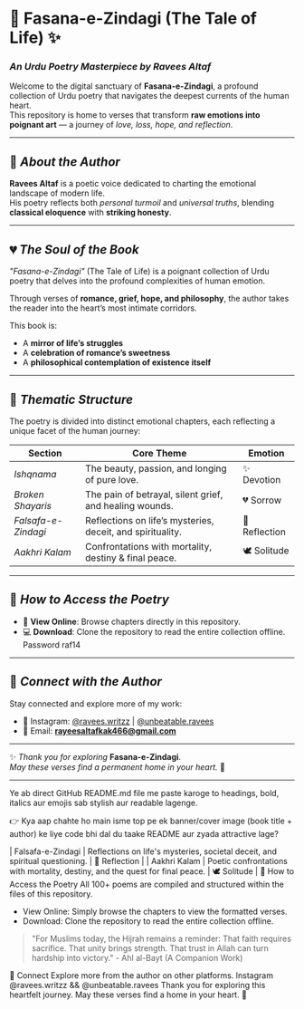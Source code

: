 # 🖤 Fasana-e-Zindagi (The Tale of Life) ✨  
### *An Urdu Poetry Masterpiece by Ravees Altaf*  

Welcome to the digital sanctuary of **Fasana-e-Zindagi**, a profound collection of Urdu poetry that navigates the deepest currents of the human heart.  
This repository is home to verses that transform **raw emotions into poignant art** — a journey of *love, loss, hope, and reflection*.  

---

## 📜 *About the Author*  
**Ravees Altaf** is a poetic voice dedicated to charting the emotional landscape of modern life.  
His poetry reflects both *personal turmoil* and *universal truths*, blending **classical eloquence** with **striking honesty**.  

---

## 💔 *The Soul of the Book*  
*"Fasana-e-Zindagi"* (The Tale of Life) is a poignant collection of Urdu poetry that delves into the profound complexities of human emotion.  

Through verses of **romance, grief, hope, and philosophy**, the author takes the reader into the heart’s most intimate corridors.  

This book is:  
- A **mirror of life’s struggles**  
- A **celebration of romance’s sweetness**  
- A **philosophical contemplation of existence itself**  

---

## 🔎 *Thematic Structure*  

The poetry is divided into distinct emotional chapters, each reflecting a unique facet of the human journey:  

| **Section**         | **Core Theme**                                             | **Emotion**     |
|----------------------|------------------------------------------------------------|-----------------|
| *Ishqnama*          | The beauty, passion, and longing of pure love.             | ✨ Devotion     |
| *Broken Shayaris*   | The pain of betrayal, silent grief, and healing wounds.    | 💔 Sorrow       |
| *Falsafa-e-Zindagi* | Reflections on life’s mysteries, deceit, and spirituality. | 🧭 Reflection   |
| *Aakhri Kalam*      | Confrontations with mortality, destiny & final peace.      | 🕊️ Solitude     |

---

## 💾 *How to Access the Poetry*  

- 📖 **View Online**: Browse chapters directly in this repository.  
- 💻 **Download**: Clone the repository to read the entire collection offline. Password raf14
---

## 🔗 *Connect with the Author*  

Stay connected and explore more of my work:  

- 📸 Instagram: [@ravees.writzz](https://instagram.com/ravees.writzz) | [@unbeatable.ravees](https://instagram.com/unbeatable.ravees)  
- 📧 Email: **rayeesaltafkak466@gmail.com**  

---

✨ *Thank you for exploring* **Fasana-e-Zindagi**.  
*May these verses find a permanent home in your heart.* 🖤


---

Ye ab direct GitHub README.md file me paste karoge to headings, bold, italics aur emojis sab stylish aur readable lagenge.

👉 Kya aap chahte ho main isme top pe ek banner/cover image (book title + author) ke liye code bhi dal du taake README aur zyada attractive lage?

| Falsafa-e-Zindagi | Reflections on life's mysteries, societal deceit, and spiritual questioning. | 🧭 Reflection |
| Aakhri Kalam | Poetic confrontations with mortality, destiny, and the quest for final peace. | 🕊️ Solitude |
💾 How to Access the Poetry
All 100+ poems are compiled and structured within the files of this repository.
 * View Online: Simply browse the chapters to view the formatted verses.
 * Download: Clone the repository to read the entire collection offline.
> "For Muslims today, the Hijrah remains a reminder: That faith requires sacrifice. That unity brings strength. That trust in Allah can turn hardship into victory." - Ahl al-Bayt (A Companion Work)
> 
🔗 Connect
Explore more from the author on other platforms. Instagram @ravees.writzz && @unbeatable.ravees
Thank you for exploring this heartfelt journey. May these verses find a home in your heart. 🖤

